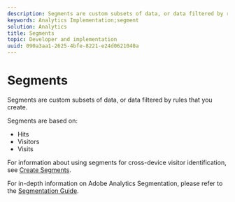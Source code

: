 ```yaml
---
description: Segments are custom subsets of data, or data filtered by rules that you create.
keywords: Analytics Implementation;segment
solution: Analytics
title: Segments
topic: Developer and implementation
uuid: 090a3aa1-2625-4bfe-8221-e24d0621040a
---
```


# Segments

Segments are custom subsets of data, or data filtered by rules that you create.

Segments are based on:

* Hits 
* Visitors 
* Visits

For information about using segments for cross-device visitor identification, see [Create Segments](/help/implement/js-implementation/xdevice-visid/segments.md).

For in-depth information on Adobe Analytics Segmentation, please refer to the [Segmentation Guide](https://marketing.adobe.com/resources/help/en_US/analytics/segment/).
